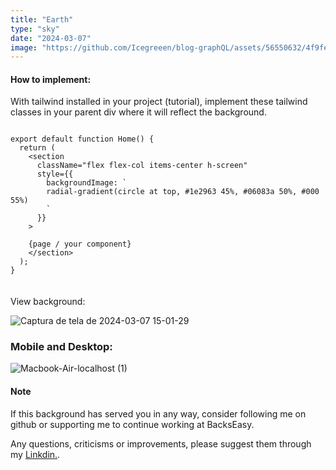 ```yaml
---
title: "Earth"
type: "sky"
date: "2024-03-07"
image: "https://github.com/Icegreeen/blog-graphQL/assets/56550632/4f9fe3e6-17a9-4be9-8f53-23bc02e6b39b"
---
```


#### How to implement:

With tailwind installed in your project (tutorial), implement these tailwind classes in your parent div where it will reflect the background.


```

export default function Home() {
  return (
    <section
      className="flex flex-col items-center h-screen"
      style={{
        backgroundImage: `
        radial-gradient(circle at top, #1e2963 45%, #06083a 50%, #000 55%)
        `
      }}
    >

    {page / your component}
    </section>
  );
}


```

#### 
View background:

![Captura de tela de 2024-03-07 15-01-29](https://github.com/Icegreeen/blog-graphQL/assets/56550632/613cbccc-f1f0-4e5f-8ac8-5d872887e007)

### Mobile and Desktop:

![Macbook-Air-localhost (1)](https://github.com/Icegreeen/blog-graphQL/assets/56550632/3aa8378a-dd22-487e-b00e-41bcae310f93)

#### Note

If this background has served you in any way, consider following me on github or supporting me to continue working at BacksEasy.

Any questions, criticisms or improvements, please suggest them through my [Linkdin.](https://www.linkedin.com/in/flavioaquila/).